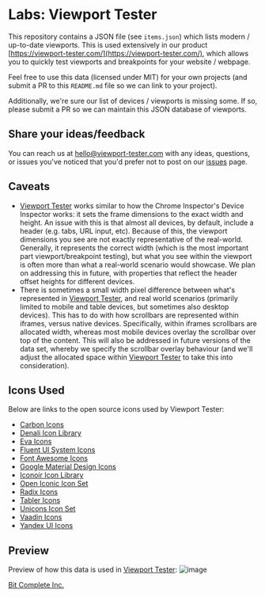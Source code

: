 # Labs: Viewport Tester
This repository contains a JSON file (see `items.json`) which lists modern /
up-to-date viewports. This is used extensively in our product
[https://viewport-tester.com/](https://viewport-tester.com/), which allows you
to quickly test viewports and breakpoints for your website / webpage.

Feel free to use this data (licensed under MIT) for your own projects (and
submit a PR to this `README.md` file so we can link to your project).

Additionally, we're sure our list of devices / viewports is missing some. If so,
please submit a PR so we can maintain this JSON database of viewports.


## Share your ideas/feedback
You can reach us at
[hello@viewport-tester.com](mailto:hello@viewport-tester.com) with any ideas,
questions, or issues you've noticed that you'd prefer not to post on our
[issues](https://github.com/bitcomplete/labs-delta-viewport-tester-viewports/issues)
page.


## Caveats
- [Viewport Tester](https://viewport-tester.com/) works similar to how the
Chrome Inspector's Device Inspector works: it sets the frame dimensions to the
exact width and height. An issue with this is that almost all devices, by
default, include a header (e.g. tabs, URL input, etc). Because of this, the
viewport dimensions you see are not exactly representative of the real-world.
Generally, it represents the correct width (which is the most important part
viewport/breakpoint testing), but what you see within the viewport is often more
than what a real-world scenario would showcase. We plan on addressing this in
future, with properties that reflect the header offset heights for different
devices.
- There is sometimes a small width pixel difference between what's represented
in [Viewport Tester](https://viewport-tester.com/), and real world scenarios
(primarily limited to mobile and table devices, but sometimes also desktop
devices). This has to do with how scrollbars are represented within iframes,
versus native devices. Specifically, within iframes scrollbars are allocated
width, whereas most mobile devices overlay the scrollbar over top of the
content. This will also be addressed in future versions of the data set, whereby
we specify the scrollbar overlay behaviour (and we'll adjust the allocated space
within [Viewport Tester](https://viewport-tester.com/) to take this into
consideration).


## Icons Used
Below are links to the open source icons used by Viewport Tester:
- [Carbon Icons](https://github.com/carbon-design-system/carbon)
- [Denali Icon Library](https://github.com/denali-design/denali-icons)
- [Eva Icons](https://github.com/akveo/eva-icons)
- [Fluent UI System Icons](https://github.com/microsoft/fluentui-system-icons)
- [Font Awesome Icons](https://github.com/FortAwesome/Font-Awesome)
- [Google Material Design Icons](https://github.com/google/material-design-icons)
- [Iconoir Icon Library](https://github.com/iconoir-icons/iconoir)
- [Open Iconic Icon Set](https://github.com/iconic/open-iconic)
- [Radix Icons](https://github.com/modulz/radix-icons)
- [Tabler Icons](https://github.com/tabler/tabler-icons)
- [Unicons Icon Set](https://github.com/Iconscout/unicons)
- [Vaadin Icons](https://github.com/vaadin/vaadin-icons)
- [Yandex UI Icons](https://github.com/bem/yandex-ui-icons)


## Preview
Preview of how this data is used in
[Viewport Tester](https://viewport-tester.com):
![image](https://github.com/user-attachments/assets/7cbabf12-3c2b-42d5-b412-b312b2d133be)

[Bit Complete Inc.](https://bitcomplete.io/)
